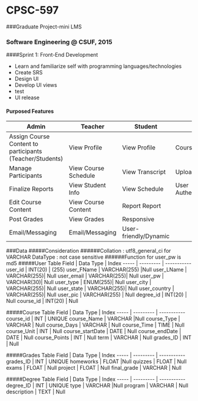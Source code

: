 # CPSC-597
###Graduate Project-mini LMS 
### Software Engineering @ CSUF, 2015

####Sprint 1: Front-End Development 
<ul>
  <li>Learn and familiarize self with programming languages/technologies</li>
  <li>Create SRS</li>
  <li>Design UI</li>
  <li>Develop UI views</li>
  <li>test</li>
  <li>UI release</li>
</ul>

#### Purposed Features 
Admin | Teacher | Student | System
----- | ------- | ------- | ------
Assign Course Content to participants (Teacher/Students) |View Profile |View Profile |Course Content
Manage Participants |View Course Schedule |View Transcript |Upload/Download Capability
Finalize Reports |View Student Info |View Schedule |User Authentication/Authorization
 |Edit Course Content |View Course Content |Report Report
 |Post Grades |View Grades |Responsive
 |Email/Messaging |Email/Messaging |User-friendly/Dynamic

###Data
#####Consideration
######Collation : utf8_general_ci for VARCHAR DataType : not case sensitive 
######Function for user_pw is md5
#####User Table
Field | Data Type | Index 
----- | --------- | -----------
user_id | INT(20) | (255)
user_FName | VARCHAR(255) |Null
user_LName | VARCHAR(255)| Null
user_email | VARCHAR(255)| Null
user_pw | VARCHAR(30)| Null
user_type | ENUM(255)| Null
user_city | VARCHAR(255)| Null
user_state | VARCHAR(255)| Null
user_country | VARCHAR(255)| Null
user_pic | VARCHAR(255) | Null
degree_id | INT(20) | Null
course_id | INT(20) | Null

#####Course Table
Field | Data Type | Index
----- | --------- | -----------
course_id | INT | UNIQUE
course_Name | VARCHAR |Null
course_Type | VARCHAR | Null
course_Days | VARCHAR | Null
course_Time | TIME | Null
course_Unit | INT | Null
course_startDate | DATE | Null
course_endDate | DATE | Null
course_Points | INT | Null
term | VARCHAR | Null
grades_ID | INT | Null

#####Grades Table
Field | Data Type | Index
----- | --------- | -----------
grades_ID | INT | UNIQUE
homeworks | FLOAT |Null
quizzes | FLOAT | Null
exams | FLOAT | Null
project | FLOAT | Null
final_grade | VARCHAR | Null

#####Degree Table
Field | Data Type | Index
----- | --------- | -----------
degree_ID | INT | UNIQUE
type | VARCHAR |Null
program | VARCHAR | Null
description | TEXT | Null



